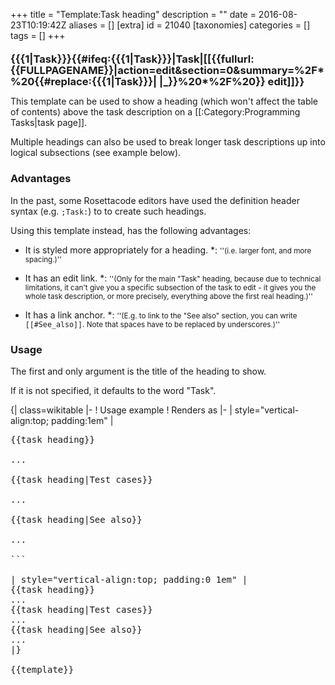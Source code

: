 +++
title = "Template:Task heading"
description = ""
date = 2016-08-23T10:19:42Z
aliases = []
[extra]
id = 21040
[taxonomies]
categories = []
tags = []
+++

<includeonly><div id="{{#replace:{{{1|Task}}}| |_}}" style="margin:20px 0 10px 0; line-height:1.1; font-size:16.5px; font-weight:bold">{{{1|Task}}}{{#ifeq:{{{1|Task}}}|Task|<span class="mw-editsection"><span class="mw-editsection-bracket">[</span>[{{fullurl:{{FULLPAGENAME}}|action=edit&amp;section=0&amp;summary=%2F*%20{{#replace:{{{1|Task}}}| |_}}%20*%2F%20}} edit]<span class="mw-editsection-bracket">]</span></span>}}</div></includeonly><noinclude>

This template can be used to show a heading (which won't affect the table of contents) above the task description on a [[:Category:Programming Tasks|task page]].

Multiple headings can also be used to break longer task descriptions up into logical subsections (see example below).


### Advantages


In the past, some Rosettacode editors have used the definition header syntax (e.g. <code>;Task:</code>) to to create such headings.

Using this template instead, has the following advantages:

* It is styled more appropriately for a heading.
*: <small>''(i.e. larger font, and more spacing.)''</small>

* It has an edit link.
*: <small>''(Only for the main "Task" heading, because due to technical limitations, it can't give you a specific subsection of the task to edit - it gives you the whole task description, or more precisely, everything above the first real heading.)''</small>

* It has a link anchor.
*: <small>''(E.g. to link to the "See also" section, you can write <tt><nowiki>[[#See_also]]</nowiki></tt>. Note that spaces have to be replaced by underscores.)''</small>


### Usage


The first and only argument is the title of the heading to show.

If it is not specified, it defaults to the word "Task".

{| class=wikitable
|-
! Usage example
! Renders as
|-
| style="vertical-align:top; padding:1em" |
<pre style="border:none; margin:0; padding:0">
{{task heading}}

...

{{task heading|Test cases}}

...

{{task heading|See also}}

...

```

| style="vertical-align:top; padding:0 1em" |
{{task heading}}
...
{{task heading|Test cases}}
...
{{task heading|See also}}
...
|}

{{template}}</noinclude>
